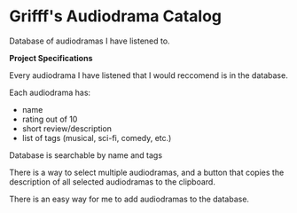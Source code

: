 # Grifff's Audiodrama Catalog

Database of audiodramas I have listened to.

**Project Specifications**

Every audiodrama I have listened that I would reccomend is in the database.

Each audiodrama has:
- name
- rating out of 10
- short review/description
- list of tags (musical, sci-fi, comedy, etc.)

Database is searchable by name and tags

There is a way to select multiple audiodramas, and a button that copies the description of all selected audiodramas to the clipboard.

There is an easy way for me to add audiodramas to the database.
